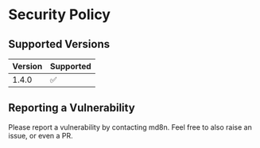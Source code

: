 # Security Policy

## Supported Versions

| Version | Supported          |
| ------- | ------------------ |
| 1.4.0   | :white_check_mark: |

## Reporting a Vulnerability

Please report a vulnerability by contacting md8n. Feel free to also raise an issue, or even a PR.
